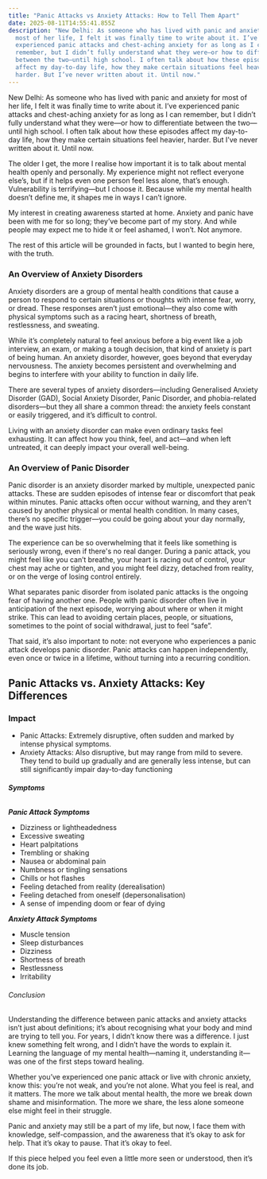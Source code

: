 ```yaml
---
title: "Panic Attacks vs Anxiety Attacks: How to Tell Them Apart"
date: 2025-08-11T14:55:41.855Z
description: "New Delhi: As someone who has lived with panic and anxiety for
  most of her life, I felt it was finally time to write about it. I’ve
  experienced panic attacks and chest-aching anxiety for as long as I can
  remember, but I didn’t fully understand what they were—or how to differentiate
  between the two—until high school. I often talk about how these episodes
  affect my day-to-day life, how they make certain situations feel heavier,
  harder. But I’ve never written about it. Until now."
---
```

New Delhi: As someone who has lived with panic and anxiety for most of her life, I felt it was finally time to write about it. I’ve experienced panic attacks and chest-aching anxiety for as long as I can remember, but I didn’t fully understand what they were—or how to differentiate between the two—until high school. I often talk about how these episodes affect my day-to-day life, how they make certain situations feel heavier, harder. But I’ve never written about it. Until now.

The older I get, the more I realise how important it is to talk about mental health openly and personally. My experience might not reflect everyone else’s, but if it helps even one person feel less alone, that’s enough. Vulnerability is terrifying—but I choose it. Because while my mental health doesn’t define me, it shapes me in ways I can’t ignore.

My interest in creating awareness started at home. Anxiety and panic have been with me for so long; they’ve become part of my story. And while people may expect me to hide it or feel ashamed, I won’t. Not anymore.

The rest of this article will be grounded in facts, but I wanted to begin here, with the truth.

### An Overview of Anxiety Disorders

Anxiety disorders are a group of mental health conditions that cause a person to respond to certain situations or thoughts with intense fear, worry, or dread. These responses aren’t just emotional—they also come with physical symptoms such as a racing heart, shortness of breath, restlessness, and sweating.

While it’s completely natural to feel anxious before a big event like a job interview, an exam, or making a tough decision, that kind of anxiety is part of being human. An anxiety disorder, however, goes beyond that everyday nervousness. The anxiety becomes persistent and overwhelming and begins to interfere with your ability to function in daily life.

There are several types of anxiety disorders—including Generalised Anxiety Disorder (GAD), Social Anxiety Disorder, Panic Disorder, and phobia-related disorders—but they all share a common thread: the anxiety feels constant or easily triggered, and it’s difficult to control.

Living with an anxiety disorder can make even ordinary tasks feel exhausting. It can affect how you think, feel, and act—and when left untreated, it can deeply impact your overall well-being.

### An Overview of Panic Disorder

Panic disorder is an anxiety disorder marked by multiple, unexpected panic attacks. These are sudden episodes of intense fear or discomfort that peak within minutes. Panic attacks often occur without warning, and they aren't caused by another physical or mental health condition. In many cases, there’s no specific trigger—you could be going about your day normally, and the wave just hits.

The experience can be so overwhelming that it feels like something is seriously wrong, even if there's no real danger. During a panic attack, you might feel like you can’t breathe, your heart is racing out of control, your chest may ache or tighten, and you might feel dizzy, detached from reality, or on the verge of losing control entirely.

What separates panic disorder from isolated panic attacks is the ongoing fear of having another one. People with panic disorder often live in anticipation of the next episode, worrying about where or when it might strike. This can lead to avoiding certain places, people, or situations, sometimes to the point of social withdrawal, just to feel “safe”.

That said, it’s also important to note: not everyone who experiences a panic attack develops panic disorder. Panic attacks can happen independently, even once or twice in a lifetime, without turning into a recurring condition.

## Panic Attacks vs. Anxiety Attacks: Key Differences

### Impact

* Panic Attacks: Extremely disruptive, often sudden and marked by intense physical symptoms.
* Anxiety Attacks: Also disruptive, but may range from mild to severe. They tend to build up gradually and are generally less intense, but can still significantly impair day-to-day functioning

###### **S﻿ymptoms**

***Panic Attack Symptoms***

* Dizziness or lightheadedness
* Excessive sweating
* Heart palpitations
* Trembling or shaking
* Nausea or abdominal pain
* Numbness or tingling sensations
* Chills or hot flashes
* Feeling detached from reality (derealisation)
* Feeling detached from oneself (depersonalisation)
* A sense of impending doom or fear of dying

***Anxiety Attack Symptoms***

* Muscle tension
* Sleep disturbances
* Dizziness
* Shortness of breath
* Restlessness
* Irritability

###### Conclusion

Understanding the difference between panic attacks and anxiety attacks isn’t just about definitions; it’s about recognising what your body and mind are trying to tell you. For years, I didn’t know there was a difference. I just knew something felt wrong, and I didn’t have the words to explain it. Learning the language of my mental health—naming it, understanding it—was one of the first steps toward healing.

Whether you’ve experienced one panic attack or live with chronic anxiety, know this: you’re not weak, and you’re not alone. What you feel is real, and it matters. The more we talk about mental health, the more we break down shame and misinformation. The more we share, the less alone someone else might feel in their struggle.

Panic and anxiety may still be a part of my life, but now, I face them with knowledge, self-compassion, and the awareness that it’s okay to ask for help. That it’s okay to pause. That it’s okay to feel.

If this piece helped you feel even a little more seen or understood, then it’s done its job.